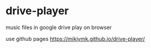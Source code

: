 # drive-player
music files in google drive play on browser

use github pages https://mikiymk.github.io/drive-player/
